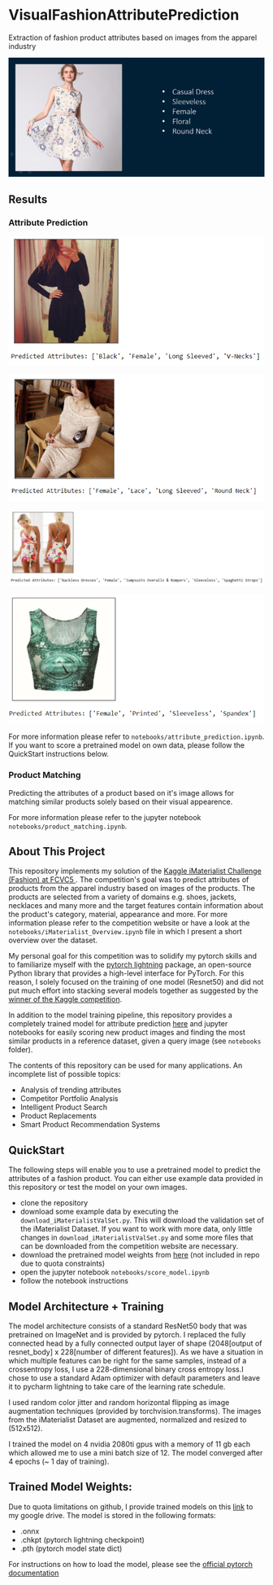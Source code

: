 # VisualFashionAttributePrediction
Extraction of fashion product attributes based on images from the apparel industry

![](MISC/header.png)

## Results
### Attribute Prediction
![](MISC/scoring_examples/1.PNG)

![](MISC/scoring_examples/2.PNG)

![](MISC/scoring_examples/3.PNG)

![](MISC/scoring_examples/4.PNG)

For more information please refer to `notebooks/attribute_prediction.ipynb`. If you want to score a pretrained model on own data, please follow the QuickStart instructions below.

### Product Matching
Predicting the attributes of a product based on it's image allows for matching similar products solely based on their visual appearence. 

For more information please refer to the jupyter notebook `notebooks/product_matching.ipynb`.


## About This Project
This repository implements my solution of the <a href="https://www.kaggle.com/c/imaterialist-challenge-fashion-2018">Kaggle iMaterialist Challenge (Fashion) at FCVC5 </a>. The competition's goal was to predict attributes of products from the apparel industry based on images of the products. The products are selected from a variety of domains e.g. shoes, jackets, necklaces and many more and the target features contain information about the product's category, material, appearance and more. For more information please refer to the competition website or have a look at the `notebooks/iMaterialist_Overview.ipynb` file in which I present a short overview over the dataset.

My personal goal for this competition was to solidify my pytorch skills and to familiarize myself with the <a href="https://github.com/PyTorchLightning/pytorch-lightning">pytorch lightning</a> package, an open-source Python library that provides a high-level interface for PyTorch. For this reason, I solely focused on the training of one model (Resnet50) and did not put much effort into stacking several models together as suggested by the <a href="https://www.kaggle.com/c/imaterialist-challenge-fashion-2018/discussion/57944">winner of the Kaggle competition<a/>.

In addition to the model training pipeline, this repository provides a completely trained model for attribute prediction <a href="https://drive.google.com/drive/folders/1EdsssrHV3g1cCNSLd2zke3qwBdNVCOjj?usp=sharing">here</a> and jupyter notebooks for easily scoring new product images and finding the most similar products in a reference dataset, given a query image (see `notebooks` folder). 

The contents of this repository can be used for many applications. An incomplete list of possible topics:

- Analysis of trending attributes
- Competitor Portfolio Analysis
- Intelligent Product Search
- Product Replacements
- Smart Product Recommendation Systems


## QuickStart
The following steps will enable you to use a pretrained model to predict the attributes of a fashion product. You can either use example data provided in this repository or test the model on your own images.

- clone the repository
- download some example data by executing the `download_iMaterialistValSet.py`. This will download the validation set of the iMaterialist Dataset. If you want to work with more data, only little changes in `download_iMaterialistValSet.py` and some more files that can be downloaded from the competition website are necessary.
- download the pretrained model weights from <a href="https://drive.google.com/drive/folders/1EdsssrHV3g1cCNSLd2zke3qwBdNVCOjj?usp=sharing">here</a> (not included in repo due to quota constraints)
- open the jupyter notebook `notebooks/score_model.ipynb`
- follow the notebook instructions

## Model Architecture + Training
The model architecture consists of a standard ResNet50 body that was pretrained on ImageNet and is provided by pytorch. I replaced the fully connected head by a fully connected output layer of shape (2048[output of resnet_body] x 228[number of different features]). As we have a situation in which multiple features can be right for the same samples, instead of a crossentropy loss, I use a 228-dimensional binary cross entropy loss.I chose to use a standard Adam optimizer with default parameters and leave it to pycharm lightning to take care of the learning rate schedule. 

I used random color jitter and random horizontal flipping as image augmentation techniques (provided by torchvision.transforms). The images from the iMaterialist Dataset are augmented, normalized and resized to (512x512).  

I trained the model on 4 nvidia 2080ti gpus with a memory of 11 gb each which allowed me to use a mini batch size of 12. The model converged after 4 epochs (~ 1 day of training).

## Trained Model Weights:
Due to quota limitations on github, I provide trained models on this <a href="https://drive.google.com/drive/folders/1EdsssrHV3g1cCNSLd2zke3qwBdNVCOjj?usp=sharing">link</a> to my google drive. The model is stored in the following formats:

- .onnx
- .chkpt (pytorch lightning checkpoint)
- .pth (pytorch model state dict)

For instructions on how to load the model, please see the <a href="https://pytorch.org/tutorials/beginner/saving_loading_models.html">official pytorch documentation</a>

